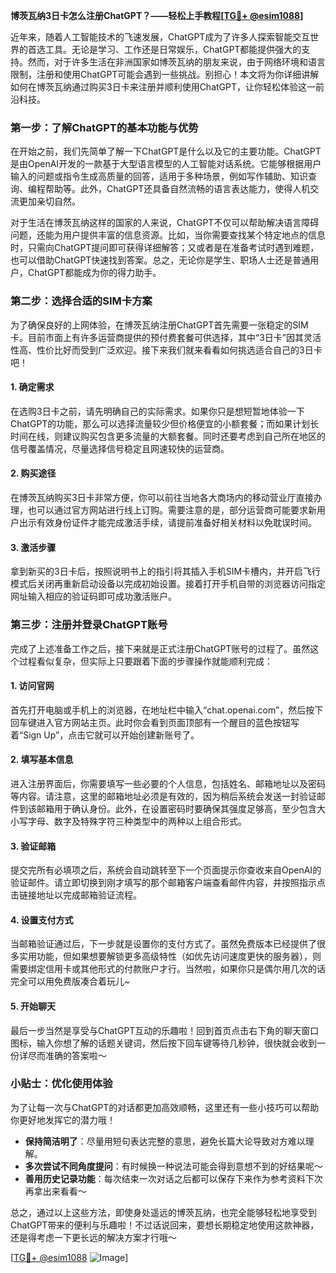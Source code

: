**博茨瓦纳3日卡怎么注册ChatGPT？——轻松上手教程[[TG💪+ @esim1088](https://t.me/s/esim1088)]**

近年来，随着人工智能技术的飞速发展，ChatGPT成为了许多人探索智能交互世界的首选工具。无论是学习、工作还是日常娱乐，ChatGPT都能提供强大的支持。然而，对于许多生活在非洲国家如博茨瓦纳的朋友来说，由于网络环境和语言限制，注册和使用ChatGPT可能会遇到一些挑战。别担心！本文将为你详细讲解如何在博茨瓦纳通过购买3日卡来注册并顺利使用ChatGPT，让你轻松体验这一前沿科技。

### 第一步：了解ChatGPT的基本功能与优势

在开始之前，我们先简单了解一下ChatGPT是什么以及它的主要功能。ChatGPT是由OpenAI开发的一款基于大型语言模型的人工智能对话系统。它能够根据用户输入的问题或指令生成高质量的回答，适用于多种场景，例如写作辅助、知识查询、编程帮助等。此外，ChatGPT还具备自然流畅的语言表达能力，使得人机交流更加亲切自然。

对于生活在博茨瓦纳这样的国家的人来说，ChatGPT不仅可以帮助解决语言障碍问题，还能为用户提供丰富的信息资源。比如，当你需要查找某个特定地点的信息时，只需向ChatGPT提问即可获得详细解答；又或者是在准备考试时遇到难题，也可以借助ChatGPT快速找到答案。总之，无论你是学生、职场人士还是普通用户，ChatGPT都能成为你的得力助手。

### 第二步：选择合适的SIM卡方案

为了确保良好的上网体验，在博茨瓦纳注册ChatGPT首先需要一张稳定的SIM卡。目前市面上有许多运营商提供的预付费套餐可供选择，其中“3日卡”因其灵活性高、性价比好而受到广泛欢迎。接下来我们就来看看如何挑选适合自己的3日卡吧！

#### 1. 确定需求
在选购3日卡之前，请先明确自己的实际需求。如果你只是想短暂地体验一下ChatGPT的功能，那么可以选择流量较少但价格便宜的小额套餐；而如果计划长时间在线，则建议购买包含更多流量的大额套餐。同时还要考虑到自己所在地区的信号覆盖情况，尽量选择信号稳定且网速较快的运营商。

#### 2. 购买途径
在博茨瓦纳购买3日卡非常方便，你可以前往当地各大商场内的移动营业厅直接办理，也可以通过官方网站进行线上订购。需要注意的是，部分运营商可能要求新用户出示有效身份证件才能完成激活手续，请提前准备好相关材料以免耽误时间。

#### 3. 激活步骤
拿到新买的3日卡后，按照说明书上的指引将其插入手机SIM卡槽内，并开启飞行模式后关闭再重新启动设备以完成初始设置。接着打开手机自带的浏览器访问指定网址输入相应的验证码即可成功激活账户。

### 第三步：注册并登录ChatGPT账号

完成了上述准备工作之后，接下来就是正式注册ChatGPT账号的过程了。虽然这个过程看似复杂，但实际上只要跟着下面的步骤操作就能顺利完成：

#### 1. 访问官网
首先打开电脑或手机上的浏览器，在地址栏中输入“chat.openai.com”，然后按下回车键进入官方网站主页。此时你会看到页面顶部有一个醒目的蓝色按钮写着“Sign Up”，点击它就可以开始创建新账号了。

#### 2. 填写基本信息
进入注册界面后，你需要填写一些必要的个人信息，包括姓名、邮箱地址以及密码等内容。请注意，这里的邮箱地址必须是有效的，因为稍后系统会发送一封验证邮件到该邮箱用于确认身份。此外，在设置密码时要确保其强度足够高，至少包含大小写字母、数字及特殊字符三种类型中的两种以上组合形式。

#### 3. 验证邮箱
提交完所有必填项之后，系统会自动跳转至下一个页面提示你查收来自OpenAI的验证邮件。请立即切换到刚才填写的那个邮箱客户端查看邮件内容，并按照指示点击链接地址以完成邮箱验证流程。

#### 4. 设置支付方式
当邮箱验证通过后，下一步就是设置你的支付方式了。虽然免费版本已经提供了很多实用功能，但如果想要解锁更多高级特性（如优先访问速度更快的服务器），则需要绑定信用卡或其他形式的付款账户才行。当然啦，如果你只是偶尔用几次的话完全可以用免费版凑合着玩儿~

#### 5. 开始聊天
最后一步当然是享受与ChatGPT互动的乐趣啦！回到首页点击右下角的聊天窗口图标，输入你想了解的话题关键词，然后按下回车键等待几秒钟，很快就会收到一份详尽而准确的答案啦～

### 小贴士：优化使用体验

为了让每一次与ChatGPT的对话都更加高效顺畅，这里还有一些小技巧可以帮助你更好地发挥它的潜力哦！

- **保持简洁明了**：尽量用短句表达完整的意思，避免长篇大论导致对方难以理解。
- **多次尝试不同角度提问**：有时候换一种说法可能会得到意想不到的好结果呢～
- **善用历史记录功能**：每次结束一次对话之后都可以保存下来作为参考资料下次再拿出来看看～

总之，通过以上这些方法，即使身处遥远的博茨瓦纳，也完全能够轻松地享受到ChatGPT带来的便利与乐趣啦！不过话说回来，要想长期稳定地使用这款神器，还是得考虑一下更长远的解决方案才行哦～

[[TG💪+ @esim1088](https://t.me/s/esim1088) ![Image](https://i.postimg.cc/4NQfJmqS/Snipaste-2025-05-13-00-14-12.png)]